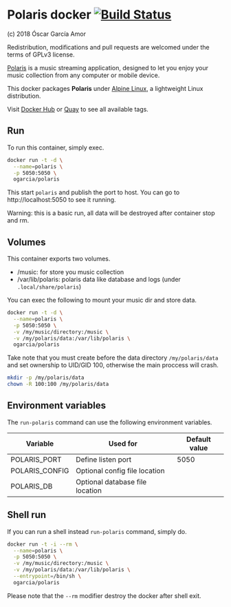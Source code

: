 # Polaris docker [![Build Status](https://travis-ci.org/ogarcia/docker-polaris.svg?branch=master)](https://travis-ci.org/ogarcia/docker-polaris)

(c) 2018 Óscar García Amor

Redistribution, modifications and pull requests are welcomed under the terms
of GPLv3 license.

[Polaris][1] is a music streaming application, designed to let you enjoy
your music collection from any computer or mobile device.

This docker packages **Polaris** under [Alpine Linux][2], a lightweight
Linux distribution.

Visit [Docker Hub][3] or [Quay][4] to see all available tags.

[1]: https://github.com/agersant/polaris
[2]: https://alpinelinux.org/
[3]: https://hub.docker.com/r/ogarcia/polaris/
[4]: https://quay.io/repository/ogarcia/polaris

## Run

To run this container, simply exec.

```sh
docker run -t -d \
  --name=polaris \
  -p 5050:5050 \
  ogarcia/polaris
```

This start `polaris` and publish the port to host. You can go to
http://localhost:5050 to see it running.

Warning: this is a basic run, all data will be destroyed after container
stop and rm.

## Volumes

This container exports two volumes.

- /music: for store you music collection
- /var/lib/polaris: polaris data like database and logs (under
  `.local/share/polaris`)

You can exec the following to mount your music dir and store data.

```sh
docker run -t -d \
  --name=polaris \
  -p 5050:5050 \
  -v /my/music/directory:/music \
  -v /my/polaris/data:/var/lib/polaris \
  ogarcia/polaris
```

Take note that you must create before the data directory `/my/polaris/data`
and set ownership to UID/GID 100, otherwise the main proccess will crash.

```sh
mkdir -p /my/polaris/data
chown -R 100:100 /my/polaris/data
```

## Environment variables

The `run-polaris` command can use the following environment variables.

| Variable | Used for | Default value |
| --- | --- | --- |
| POLARIS_PORT | Define listen port | 5050 |
| POLARIS_CONFIG | Optional config file location | |
| POLARIS_DB | Optional database file location | |

## Shell run

If you can run a shell instead `run-polaris` command, simply do.

```sh
docker run -t -i --rm \
  --name=polaris \
  -p 5050:5050 \
  -v /my/music/directory:/music \
  -v /my/polaris/data:/var/lib/polaris \
  --entrypoint=/bin/sh \
  ogarcia/polaris
```

Please note that the `--rm` modifier destroy the docker after shell exit.
